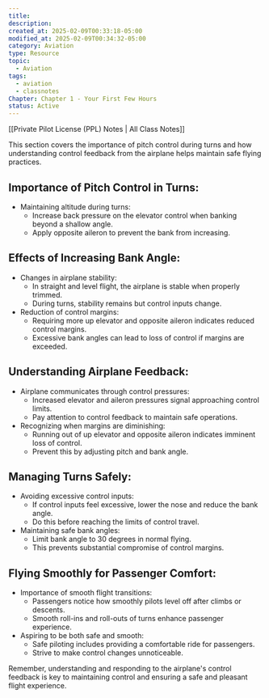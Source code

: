 ```yaml
---
title: 
description: 
created_at: 2025-02-09T00:33:18-05:00
modified_at: 2025-02-09T00:34:32-05:00
category: Aviation
type: Resource
topic:
  - Aviation
tags:
  - aviation
  - classnotes
Chapter: Chapter 1 - Your First Few Hours
status: Active
---
```

[[Private Pilot License (PPL) Notes | All Class Notes]]

This section covers the importance of pitch control during turns and how understanding control feedback from the airplane helps maintain safe flying practices.

## Importance of Pitch Control in Turns:

- Maintaining altitude during turns:
    - Increase back pressure on the elevator control when banking beyond a shallow angle.
    - Apply opposite aileron to prevent the bank from increasing.

## Effects of Increasing Bank Angle:

- Changes in airplane stability:
    - In straight and level flight, the airplane is stable when properly trimmed.
    - During turns, stability remains but control inputs change.
- Reduction of control margins:
    - Requiring more up elevator and opposite aileron indicates reduced control margins.
    - Excessive bank angles can lead to loss of control if margins are exceeded.

## Understanding Airplane Feedback:

- Airplane communicates through control pressures:
    - Increased elevator and aileron pressures signal approaching control limits.
    - Pay attention to control feedback to maintain safe operations.
- Recognizing when margins are diminishing:
    - Running out of up elevator and opposite aileron indicates imminent loss of control.
    - Prevent this by adjusting pitch and bank angle.

## Managing Turns Safely:

- Avoiding excessive control inputs:
    - If control inputs feel excessive, lower the nose and reduce the bank angle.
    - Do this before reaching the limits of control travel.
- Maintaining safe bank angles:
    - Limit bank angle to 30 degrees in normal flying.
    - This prevents substantial compromise of control margins.

## Flying Smoothly for Passenger Comfort:

- Importance of smooth flight transitions:
    - Passengers notice how smoothly pilots level off after climbs or descents.
    - Smooth roll-ins and roll-outs of turns enhance passenger experience.
- Aspiring to be both safe and smooth:
    - Safe piloting includes providing a comfortable ride for passengers.
    - Strive to make control changes unnoticeable.

Remember, understanding and responding to the airplane's control feedback is key to maintaining control and ensuring a safe and pleasant flight experience.